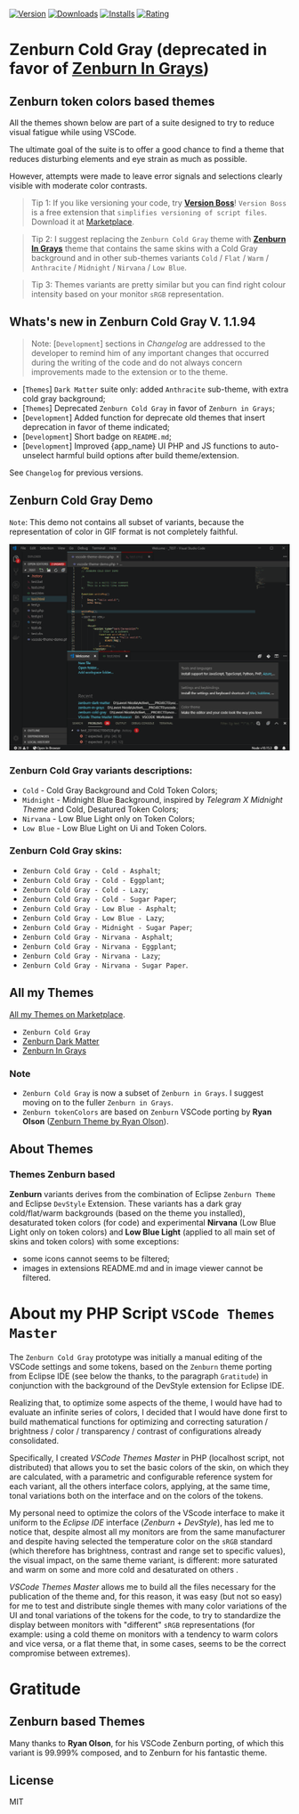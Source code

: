[![Version](https://vsmarketplacebadge.apphb.com/version-short/nicola-granata.zenburn-cold-gray.svg)](https://marketplace.visualstudio.com/items?itemName=nicola-granata.zenburn-cold-gray)&nbsp;[![Downloads](https://vsmarketplacebadge.apphb.com/downloads-short/nicola-granata.zenburn-cold-gray.svg)](https://marketplace.visualstudio.com/items?itemName=nicola-granata.zenburn-cold-gray)&nbsp;[![Installs](https://vsmarketplacebadge.apphb.com/installs-short/nicola-granata.zenburn-cold-gray.svg)](https://marketplace.visualstudio.com/items?itemName=nicola-granata.zenburn-cold-gray)&nbsp;[![Rating](https://vsmarketplacebadge.apphb.com/rating-short/nicola-granata.zenburn-cold-gray.svg)](https://marketplace.visualstudio.com/items?itemName=nicola-granata.zenburn-cold-gray)&nbsp;

# Zenburn Cold Gray (deprecated in favor of [Zenburn In Grays](https://marketplace.visualstudio.com/items?itemName=nicola-granata.zenburn-in-grays))

## **Zenburn** token colors based themes

All the themes shown below are part of a suite designed to try to reduce visual fatigue while using VSCode.

The ultimate goal of the suite is to offer a good chance to find a theme that reduces disturbing elements and eye strain as much as possible.

However, attempts were made to leave error signals and selections clearly visible with moderate color contrasts.

> Tip 1: If you like versioning your code, try [**Version Boss**](https://marketplace.visualstudio.com/items?itemName=nicola-granata.version-boss)! `Version Boss` is a free extension that `simplifies versioning of script files`. Download it at [Marketplace](https://marketplace.visualstudio.com/items?itemName=nicola-granata.version-boss).

> Tip 2: I suggest replacing the `Zenburn Cold Gray` theme with [**Zenburn In Grays**](https://marketplace.visualstudio.com/items?itemName=nicola-granata.zenburn-in-grays) theme that contains the same skins with a Cold Gray background and in other sub-themes variants `Cold` / `Flat` / `Warm` / `Anthracite` / `Midnight` / `Nirvana` / `Low Blue`.

> Tip 3: Themes variants are pretty similar but you can find right colour intensity based on your monitor `sRGB` representation.


## Whats's new in Zenburn Cold Gray V. 1.1.94

> Note: [`Development`] sections in *Changelog* are addressed to the developer to remind him of any important changes that occurred during the writing of the code and do not always concern improvements made to the extension or to the theme.

- [`Themes`] `Dark Matter` suite only: added `Anthracite` sub-theme, with extra cold gray background;
- [`Themes`] Deprecated `Zenburn Cold Gray` in favor of `Zenburn in Grays`;
- [`Development`] Added function for deprecate old themes that insert deprecation in favor of theme indicated;
- [`Development`] Short badge on `README.md`;
- [`Development`] Improved {app_name} UI PHP and JS functions to auto-unselect harmful build options after build theme/extension.


See `Changelog` for previous versions.

## Zenburn Cold Gray Demo

`Note`: This demo not contains all subset of variants, because the representation of color in GIF format is not completely faithful.

![Zenburn Cold Gray Demo](./_gfx/zenburn-cold-gray-demo.gif)

### **Zenburn Cold Gray** variants descriptions:

- `Cold` - Cold Gray Background and Cold Token Colors;
- `Midnight` - Midnight Blue Background, inspired by *Telegram X Midnight Theme* and Cold, Desatured Token Colors;
- `Nirvana` - Low Blue Light only on Token Colors;
- `Low Blue` - Low Blue Light on Ui and Token Colors.


### **Zenburn Cold Gray** skins:

- `Zenburn Cold Gray - Cold - Asphalt`;
- `Zenburn Cold Gray - Cold - Eggplant`;
- `Zenburn Cold Gray - Cold - Lazy`;
- `Zenburn Cold Gray - Cold - Sugar Paper`;
- `Zenburn Cold Gray - Low Blue - Asphalt`;
- `Zenburn Cold Gray - Low Blue - Lazy`;
- `Zenburn Cold Gray - Midnight - Sugar Paper`;
- `Zenburn Cold Gray - Nirvana - Asphalt`;
- `Zenburn Cold Gray - Nirvana - Eggplant`;
- `Zenburn Cold Gray - Nirvana - Lazy`;
- `Zenburn Cold Gray - Nirvana - Sugar Paper`.


## All my Themes

[All my Themes on Marketplace](https://marketplace.visualstudio.com/search?term=publisher%3A%22Nicola%20Granata%22&target=VSCode&category=Themes&sortBy=Relevance).

- `Zenburn Cold Gray`
- [Zenburn Dark Matter](https://marketplace.visualstudio.com/items?itemName=nicola-granata.zenburn-dark-matter)
- [Zenburn In Grays](https://marketplace.visualstudio.com/items?itemName=nicola-granata.zenburn-in-grays)


### Note

- `Zenburn Cold Gray` is now a subset of `Zenburn in Grays`. I suggest moving on to the fuller `Zenburn in Grays`.
- `Zenburn tokenColors` are based on `Zenburn` VSCode porting by **Ryan Olson** ([Zenburn Theme by Ryan Olson](https://marketplace.visualstudio.com/items?itemName=ryanolsonx.zenburn)).

## About Themes

### Themes **Zenburn** based

**Zenburn** variants derives from the combination of Eclipse `Zenburn Theme` and Eclipse `DevStyle` Extension.
These variants has a dark gray cold/flat/warm backgrounds (based on the theme you installed), desaturated token colors (for code) and experimental **Nirvana** (Low Blue Light only on token colors) and **Low Blue Light** (applied to all main set of skins and token colors) with some exceptions:

- some icons cannot seems to be filtered;
- images in extensions README.md and in image viewer cannot be filtered.

# About my PHP Script `VSCode Themes Master`

The `Zenburn Cold Gray` prototype was initially a manual editing of the VSCode settings and some tokens, based on the `Zenburn` theme porting from Eclipse IDE (see below the thanks, to the paragraph `Gratitude`) in conjunction with the background of the DevStyle extension for Eclipse IDE.

Realizing that, to optimize some aspects of the theme, I would have had to evaluate an infinite series of colors, I decided that I would have done first to build mathematical functions for optimizing and correcting saturation / brightness / color / transparency / contrast of configurations already consolidated.

Specifically, I created _VSCode Themes Master_ in PHP (localhost script, not distributed) that allows you to set the basic colors of the skin, on which they are calculated, with a parametric and configurable reference system for each variant, all the others interface colors, applying, at the same time, tonal variations both on the interface and on the colors of the tokens.

My personal need to optimize the colors of the VScode interface to make it uniform to the _Eclipse IDE_ interface (_Zenburn_ + _DevStyle_), has led me to notice that, despite almost all my monitors are from the same manufacturer and despite having selected the temperature color on the `sRGB` standard (which therefore has brightness, contrast and range set to specific values), the visual impact, on the same theme variant, is different: more saturated and warm on some and more cold and desaturated on others .

_VSCode Themes Master_ allows me to build all the files necessary for the publication of the theme and, for this reason, it was easy (but not so easy) for me to test and distribute single themes with many color variations of the UI and tonal variations of the tokens for the code, to try to standardize the display between monitors with "different" `sRGB` representations (for example: using a cold theme on monitors with a tendency to warm colors and vice versa, or a flat theme that, in some cases, seems to be the correct compromise between extremes).

# Gratitude

## Zenburn based Themes

Many thanks to **Ryan Olson**, for his VSCode Zenburn porting, of which this variant is 99.999% composed, and to Zenburn for his fantastic theme.

## License

MIT
